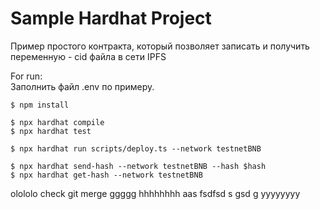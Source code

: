 # Sample Hardhat Project

Пример простого контракта, который позволяет записать и получить переменную - cid файла в сети IPFS

For run:  
Заполнить файл .env по примеру.
```shell
$ npm install

$ npx hardhat compile
$ npx hardhat test

$ npx hardhat run scripts/deploy.ts --network testnetBNB

$ npx hardhat send-hash --network testnetBNB --hash $hash
$ npx hardhat get-hash --network testnetBNB
```

olololo check git merge
ggggg
hhhhhhhh
aas
fsdfsd
s
gsd
g
yyyyyyyy 